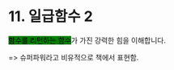 # 11. 일급함수 2

<mark style="background-color:green;">함수를 리턴하는 함수</mark>가 가진 강력한 힘을 이해합니다.

\=> 슈퍼파워라고 비유적으로 책에서 표현함.

